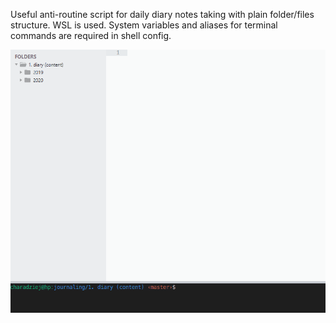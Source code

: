 Useful anti-routine script for daily diary notes taking with plain folder/files structure. 
WSL is used. System variables and aliases for terminal commands are required in shell config.

![How it works](how-it-works.gif)